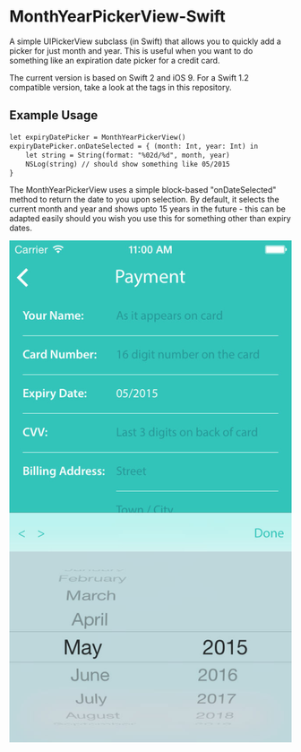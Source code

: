 # MonthYearPickerView-Swift
A simple UIPickerView subclass (in Swift) that allows you to quickly add a picker for just month and year.  This is useful when you want to do something like an expiration date picker for a credit card.

The current version is based on Swift 2 and iOS 9. For a Swift 1.2 compatible version, take a look at the tags in this repository.

## Example Usage
	let expiryDatePicker = MonthYearPickerView()
	expiryDatePicker.onDateSelected = { (month: Int, year: Int) in
		let string = String(format: "%02d/%d", month, year)
		NSLog(string) // should show something like 05/2015
	}
	
The MonthYearPickerView uses a simple block-based "onDateSelected" method to return the date to you upon selection. By default, it selects the current month and year and shows upto 15 years in the future - this can be adapted easily should you wish you use this for something other than expiry dates.

![MonthYearPickerView-Swift being used as a keyboard input](example.jpg?raw=true)